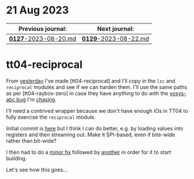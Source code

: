 # 21 Aug 2023

| Previous journal: | Next journal: |
|-|-|
| [**0127**-2023-08-20.md](./0127-2023-08-20.md) | [**0129**-2023-08-22.md](./0129-2023-08-22.md) |

# tt04-reciprocal

From [yesterday](./0127-2023-08-20.md#a-new-tt04-test-repo-reciprocal) I've made [tt04-reciprocal] and I'll copy in the `lzc` and `reciprocal` modules and see if we can harden them. I'll use the same paths as per [tt04-raybox-zero] in case they have anything to do with the [yosys-abc bug](./0126-2023-08-19.md#yosys-abc-core-dumped) I'm [chasing](./0127-2023-08-20.md#in-progress-trying-to-fix-gds-hardening).

I'll need a contrived wrapper because we don't have enough IOs in TT04 to fully exercise the `reciprocal` module.

Initial commit is [here](https://github.com/algofoogle/tt04-reciprocal/commit/b4b8d4012ec6972096441333c2523f16eeff342f) but I think I can do better, e.g. by loading values into registers and then streaming out. Make it SPI-based, even if bite-wide rather than bit-wide?

I then had to do a [minor fix](https://github.com/algofoogle/tt04-reciprocal/commit/50878ffcc8042d7b1b0ca5e9fdda962a6b80680b) followed by [another](https://github.com/algofoogle/tt04-reciprocal/commit/5c64ee5be92dd2610ebce1b79973acbe621aed08) in order for it to start building.

Let's see how this goes...
